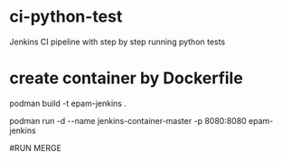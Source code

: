 # ci-python-test
Jenkins CI pipeline with step by step running python tests

# create container by Dockerfile
podman build -t epam-jenkins .

podman run -d --name jenkins-container-master -p 8080:8080 epam-jenkins

#RUN MERGE

